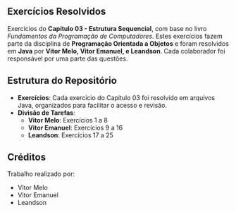 ## Exercícios Resolvidos

Exercícios do **Capítulo 03 - Estrutura Sequencial**, com base no livro *Fundamentos da Programação de Computadores*. Estes exercícios fazem parte da disciplina de **Programação Orientada a Objetos** e foram resolvidos em **Java** por **Vitor Melo, Vitor Emanuel, e Leandson**. Cada colaborador foi responsável por uma parte das questões.

## Estrutura do Repositório

- **Exercícios**: Cada exercício do Capítulo 03 foi resolvido em arquivos Java, organizados para facilitar o acesso e revisão.
- **Divisão de Tarefas**:
  - **Vitor Melo**: Exercícios 1 a 8
  - **Vitor Emanuel**: Exercícios 9 a 16
  - **Leandson**: Exercícios 17 a 25

## Créditos

Trabalho realizado por:
- Vitor Melo
- Vitor Emanuel
- Leandson
